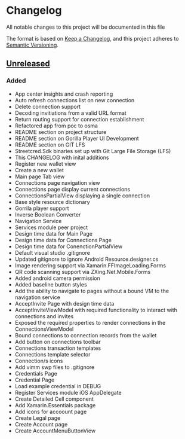 # Changelog

All notable changes to this project will be documented in this file

The format is based on [Keep a Changelog](https://keepachangelog.com/en/1.0.0/),
and this project adheres to [Semantic Versioning](https://semver.org/spec/v2.0.0.html).

## [Unreleased]

### Added

- App center insights and crash reporting
- Auto refresh connections list on new connection
- Delete connection support
- Decoding invitiations from a valid URL format
- Return routing support for connection establishment
- Refactored app from poc to osma
- README section on project structure
- README section on Gorilla Player UI Development
- README section on GIT LFS
- Streetcred.Sdk binaries set up with Git Large File Storage (LFS)
- This CHANGELOG  with inital additions
- Register new wallet view
- Create a new wallet
- Main page Tab view
- Connections page navigation view
- Connections page display current connections
- ConnectionsPartialView displaying a single connection 
- Base style resource dictionary
- Gorrila player support
- Inverse Boolean Converter
- Navigation Service
- Services module peer project
- Design time data for Main Page
- Design time data for Connections Page
- Design time data for ConenctionPartialView
- Default visual studio .gitignore
- Updated gitignore to ignore Android Resource.designer.cs
- Image rendering support via Xamarin.FFImageLoading.Forms
- QR code scanning support via ZXing.Net.Mobile.Forms
- Added android camera permission
- Added baseline button styles
- Add the ability to navigate to pages without a bound VM to the navigation service
- AcceptInvite Page with design time data
- AcceptInviteViewModel with required functionality to interact with connections and invites
- Exposed the required properties to render connections in the ConnectionsViewModel
- Bound connections to connection records from the wallet
- Add button on connections toolbar
- Connections transaction templates
- Connections template selector
- Connection/s icons
- Add vimm swp files to .gitignore
- Credentials Page
- Credential Page
- Load example credential in DEBUG
- Register Services module iOS AppDelegate
- Create Detailed Cell component
- Add Xamarin.Essentials package
- Add icons for accoount page
- Create Legal page
- Create Account page
- Create AccountMenuButtonView

[Unreleased]: https://bitbucket.org/sparkchain/poc-mobile-app/compare/HEAD..13ad5882e4c9a526a27cde19270bcbc56c1d53fa
